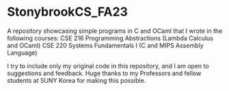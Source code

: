 # StonybrookCS_FA23
A repository showcasing simple programs in C and OCaml that I wrote in the following courses:
CSE 216 Programming Abstractions (Lambda Calculus and OCaml)
CSE 220 Systems Fundamentals I (C and MIPS Assembly Language)

I try to include only my original code in this repository, and I am open to suggestions and feedback.
Huge thanks to my Professors and fellow students at SUNY Korea for making this possible.

